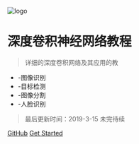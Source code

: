 ![logo](_media/icon.svg)

# 深度卷积神经网络教程

> 详细的深度卷积网络及其应用的教

* -图像识别
* -目标检测
* -图像分割
* -人脸识别

>最后更新时间：2019-3-15 未完待续

[GitHub](https://github.com/DataXujing/CNN-paper2)
[Get Started](/zh-cn/index)